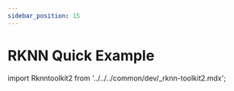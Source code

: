 ```yaml
---
sidebar_position: 15
---
```


# RKNN Quick Example

import Rknntoolkit2 from '../../../common/dev/\_rknn-toolkit2.mdx';

<Rknntoolkit2 />
